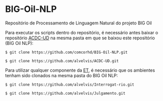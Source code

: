# BIG-Oil-NLP
Repositório de Processamento de Linguagem Natural do projeto BIG Oil

Para executar os scripts dentro do repositório, é necessário antes baixar o repositório [ACDC-UD](https://github.com/alvelvis/ACDC-UD) na mesma pasta em que se baixou este repositório (BIG Oil NLP):

    $ git clone https://github.com/comcorhd/BIG-Oil-NLP.git

    $ git clone https://github.com/alvelvis/ACDC-UD.git

Para utilizar qualquer componente da [ET](http://comcorhd.letras.puc-rio.br/ET), é necessário que os ambientes tenham sido clonados na mesma pasta do BIG Oil NLP:

    $ git clone https://github.com/alvelvis/Interrogat-rio.git

    $ git clone https://github.com/alvelvis/Julgamento.git